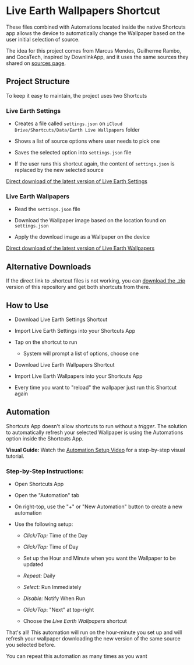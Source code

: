 
# Live Earth Wallpapers Shortcut

  

These files combined with Automations located inside the native Shortcuts app allows the device to automatically change the Wallpaper based on the user initial selection of source.

  

The idea for this project comes from Marcus Mendes, Guilherme Rambo, and CocaTech, inspired by DownlinkApp, and it uses the same sources they shared on [sources page](https://downlinkapp.com/sources.json).

  

## Project Structure

To keep it easy to maintain, the project uses two Shortcuts

  

### Live Earth Settings

- Creates a file called `settings.json` on `iCloud Drive/Shortcuts/Data/Earth Live Wallpapers` folder

- Shows a list of source options where user needs to pick one

- Saves the selected option into `settings.json` file

- If the user runs this shortcut again, the content of `settings.json` is replaced by the new selected source

  

[Direct download of the latest version of Live Earth Settings](https://github.com/deblynprado/live-earth-wallpapers/raw/refs/heads/main/Live%20Earth%20Settings.shortcut)

  

### Live Earth Wallpapers

- Read the `settings.json` file

- Download the Wallpaper image based on the location found on `settings.json`

- Apply the download image as a Wallpaper on the device

[Direct download of the latest version of Live Earth Wallpapers](https://github.com/deblynprado/live-earth-wallpapers/raw/refs/heads/main/Live%20Earth%20Wallpapers.shortcut)

## Alternative Downloads
If the direct link to .shortcut files is not working, you can [download the .zip](https://github.com/deblynprado/live-earth-wallpapers/archive/refs/heads/main.zip) version of this repository and get both shortcuts from there.

  

## How to Use

- Download Live Earth Settings Shortcut

- Import Live Earth Settings into your Shortcuts App

- Tap on the shortcut to run

  - System will prompt a list of options, choose one

  

- Download Live Earth Wallpapers Shortcut

- Import Live Earth Wallpapers into your Shortcuts App

- Every time you want to "reload" the wallpaper just run this Shortcut again

  

## Automation

Shortcuts App doesn't allow shortcuts to run without a _trigger_. The solution to automatically refresh your selected Wallpaper is using the Automations option inside the Shortcuts App.

**Visual Guide:** Watch the [Automation Setup Video](Automation%20Setup.MP4) for a step-by-step visual tutorial.

  

### Step-by-Step Instructions:

- Open Shortcuts App

- Open the "Automation" tab

- On right-top, use the "+" or "New Automation" button to create a new automation

- Use the following setup:

  - *Click/Tap:* Time of the Day

  - *Click/Tap:* Time of Day

  - Set up the Hour and Minute when you want the Wallpaper to be updated

  - *Repeat:* Daily

  - *Select:* Run Immediately

  - *Disable:* Notify When Run

  - *Click/Tap*: "Next" at top-right

  - Choose the *Live Earth Wallpapers* shortcut

  

That's all! This automation will run on the hour-minute you set up and will refresh your wallpaper downloading the new version of the same source you selected before.

You can repeat this automation as many times as you want